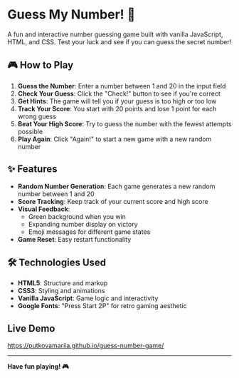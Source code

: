 # Guess My Number! 🎯

A fun and interactive number guessing game built with vanilla JavaScript, HTML, and CSS. Test your luck and see if you can guess the secret number!

## 🎮 How to Play

1. **Guess the Number**: Enter a number between 1 and 20 in the input field
2. **Check Your Guess**: Click the "Check!" button to see if you're correct
3. **Get Hints**: The game will tell you if your guess is too high or too low
4. **Track Your Score**: You start with 20 points and lose 1 point for each wrong guess
5. **Beat Your High Score**: Try to guess the number with the fewest attempts possible
6. **Play Again**: Click "Again!" to start a new game with a new random number

## ✨ Features

- **Random Number Generation**: Each game generates a new random number between 1 and 20
- **Score Tracking**: Keep track of your current score and high score
- **Visual Feedback**: 
  - Green background when you win
  - Expanding number display on victory
  - Emoji messages for different game states
- **Game Reset**: Easy restart functionality

## 🛠️ Technologies Used

- **HTML5**: Structure and markup
- **CSS3**: Styling and animations
- **Vanilla JavaScript**: Game logic and interactivity
- **Google Fonts**: "Press Start 2P" for retro gaming aesthetic

## Live Demo
https://putkovamariia.github.io/guess-number-game/

---

**Have fun playing! 🎮** 
